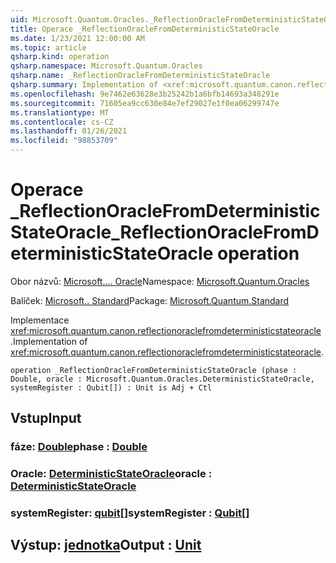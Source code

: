 ```yaml
---
uid: Microsoft.Quantum.Oracles._ReflectionOracleFromDeterministicStateOracle
title: Operace _ReflectionOracleFromDeterministicStateOracle
ms.date: 1/23/2021 12:00:00 AM
ms.topic: article
qsharp.kind: operation
qsharp.namespace: Microsoft.Quantum.Oracles
qsharp.name: _ReflectionOracleFromDeterministicStateOracle
qsharp.summary: Implementation of <xref:microsoft.quantum.canon.reflectionoraclefromdeterministicstateoracle>.
ms.openlocfilehash: 9e7462e63628e3b25242b1a6bfb14693a348291e
ms.sourcegitcommit: 71605ea9cc630e84e7ef29027e1f0ea06299747e
ms.translationtype: MT
ms.contentlocale: cs-CZ
ms.lasthandoff: 01/26/2021
ms.locfileid: "98853709"
---
```

# <a name="_reflectionoraclefromdeterministicstateoracle-operation"></a><span data-ttu-id="d938d-102">Operace _ReflectionOracleFromDeterministicStateOracle</span><span class="sxs-lookup"><span data-stu-id="d938d-102">_ReflectionOracleFromDeterministicStateOracle operation</span></span>

<span data-ttu-id="d938d-103">Obor názvů: [Microsoft.... Oracle](xref:Microsoft.Quantum.Oracles)</span><span class="sxs-lookup"><span data-stu-id="d938d-103">Namespace: [Microsoft.Quantum.Oracles](xref:Microsoft.Quantum.Oracles)</span></span>

<span data-ttu-id="d938d-104">Balíček: [Microsoft.. Standard](https://nuget.org/packages/Microsoft.Quantum.Standard)</span><span class="sxs-lookup"><span data-stu-id="d938d-104">Package: [Microsoft.Quantum.Standard](https://nuget.org/packages/Microsoft.Quantum.Standard)</span></span>


<span data-ttu-id="d938d-105">Implementace <xref:microsoft.quantum.canon.reflectionoraclefromdeterministicstateoracle> .</span><span class="sxs-lookup"><span data-stu-id="d938d-105">Implementation of <xref:microsoft.quantum.canon.reflectionoraclefromdeterministicstateoracle>.</span></span>

```qsharp
operation _ReflectionOracleFromDeterministicStateOracle (phase : Double, oracle : Microsoft.Quantum.Oracles.DeterministicStateOracle, systemRegister : Qubit[]) : Unit is Adj + Ctl
```


## <a name="input"></a><span data-ttu-id="d938d-106">Vstup</span><span class="sxs-lookup"><span data-stu-id="d938d-106">Input</span></span>

### <a name="phase--double"></a><span data-ttu-id="d938d-107">fáze: [Double](xref:microsoft.quantum.lang-ref.double)</span><span class="sxs-lookup"><span data-stu-id="d938d-107">phase : [Double](xref:microsoft.quantum.lang-ref.double)</span></span>




### <a name="oracle--deterministicstateoracle"></a><span data-ttu-id="d938d-108">Oracle: [DeterministicStateOracle](xref:Microsoft.Quantum.Oracles.DeterministicStateOracle)</span><span class="sxs-lookup"><span data-stu-id="d938d-108">oracle : [DeterministicStateOracle](xref:Microsoft.Quantum.Oracles.DeterministicStateOracle)</span></span>




### <a name="systemregister--qubit"></a><span data-ttu-id="d938d-109">systemRegister: [qubit](xref:microsoft.quantum.lang-ref.qubit)[]</span><span class="sxs-lookup"><span data-stu-id="d938d-109">systemRegister : [Qubit](xref:microsoft.quantum.lang-ref.qubit)[]</span></span>





## <a name="output--unit"></a><span data-ttu-id="d938d-110">Výstup: [jednotka](xref:microsoft.quantum.lang-ref.unit)</span><span class="sxs-lookup"><span data-stu-id="d938d-110">Output : [Unit](xref:microsoft.quantum.lang-ref.unit)</span></span>

